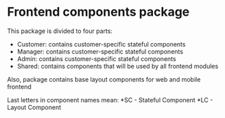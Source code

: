 # Frontend components package

This package is divided to four parts:

- Customer: contains customer-specific stateful components
- Manager: contains customer-specific stateful components
- Admin: contains customer-specific stateful components
- Shared: contains components that will be used by all frontend modules

Also, package contains base layout components for web and mobile frontend

Last letters in component names mean:
  *SC - Stateful Component
  *LC - Layout Component
